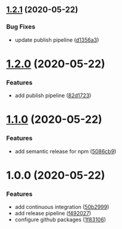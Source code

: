 ## [1.2.1](https://github.com/petarblazevski/web-components-playground/compare/v1.2.0...v1.2.1) (2020-05-22)


### Bug Fixes

* update publish pipeline ([d1356a3](https://github.com/petarblazevski/web-components-playground/commit/d1356a3ac994f9bd06978d5fa26968a51a61293e))

# [1.2.0](https://github.com/petarblazevski/web-components-playground/compare/v1.1.0...v1.2.0) (2020-05-22)


### Features

* add publish pipeline ([82d1723](https://github.com/petarblazevski/web-components-playground/commit/82d1723c9542cecb88410c5afd56356749786190))

# [1.1.0](https://github.com/petarblazevski/web-components-playground/compare/v1.0.0...v1.1.0) (2020-05-22)


### Features

* add semantic release for npm ([5086cb9](https://github.com/petarblazevski/web-components-playground/commit/5086cb94c06ff247de870000dbc66956989c2a08))

# 1.0.0 (2020-05-22)


### Features

* add continuous integration ([50b2999](https://github.com/petarblazevski/web-components-playground/commit/50b2999d7ddced68933c8cf76417d1b7b6eecfcf))
* add release pipeline ([f492027](https://github.com/petarblazevski/web-components-playground/commit/f492027aa6be27652c27bdece539f75d12301829))
* configure github packages ([1f83106](https://github.com/petarblazevski/web-components-playground/commit/1f83106bb22562df515f97c013415e60809dbfdb))
